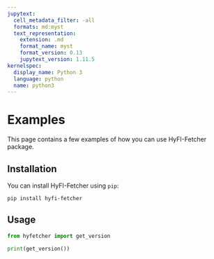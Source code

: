 ```yaml
---
jupytext:
  cell_metadata_filter: -all
  formats: md:myst
  text_representation:
    extension: .md
    format_name: myst
    format_version: 0.13
    jupytext_version: 1.11.5
kernelspec:
  display_name: Python 3
  language: python
  name: python3
---
```


# Examples

This page contains a few examples of how you can use HyFI-Fetcher package.

## Installation

You can install HyFI-Fetcher using `pip`:

```{code-cell}
pip install hyfi-fetcher
```

## Usage

```python
from hyfetcher import get_version

print(get_version())
```
